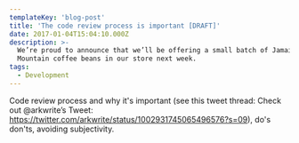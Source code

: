 ```yaml
---
templateKey: 'blog-post'
title: 'The code review process is important [DRAFT]'
date: 2017-01-04T15:04:10.000Z
description: >-
  We’re proud to announce that we’ll be offering a small batch of Jamaica Blue
  Mountain coffee beans in our store next week.
tags:
  - Development
---
```




Code review process and why it's important (see this tweet thread: Check out @arkwrite’s Tweet: https://twitter.com/arkwrite/status/1002931745065496576?s=09), do's don'ts, avoiding subjectivity.  